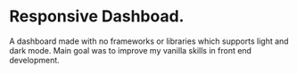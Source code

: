 # Responsive Dashboad.

A dashboard made with no frameworks or libraries which supports light and dark mode. Main goal was to improve my vanilla skills in front end development.
